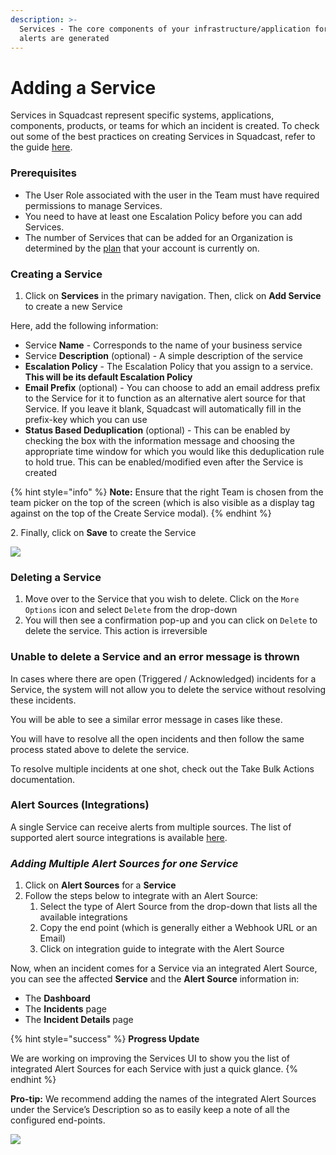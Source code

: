 ```yaml
---
description: >-
  Services - The core components of your infrastructure/application for which
  alerts are generated
---
```


# Adding a Service

Services in Squadcast represent specific systems, applications, components, products, or teams for which an incident is created. To check out some of the best practices on creating Services in Squadcast, refer to the guide [here](https://www.squadcast.com/blog/how-to-configure-services-in-squadcast-best-practices-to-reduce-mttr).

### Prerequisites <a href="#prerequisites" id="prerequisites"></a>

* The User Role associated with the user in the Team must have required permissions to manage Services.
* You need to have at least one Escalation Policy before you can add Services.
* The number of Services that can be added for an Organization is determined by the [plan](https://squadcast.com/pricing) that your account is currently on.

### Creating a Service <a href="#creating-a-service" id="creating-a-service"></a>

1. Click on **Services** in the primary navigation. Then, click on **Add Service** to create a new Service

Here, add the following information:

* Service **Name** - Corresponds to the name of your business service
* Service **Description** (optional) - A simple description of the service
* **Escalation Policy** - The Escalation Policy that you assign to a service. **This will be its default Escalation Policy**
* **Email Prefix** (optional) - You can choose to add an email address prefix to the Service for it to function as an alternative alert source for that Service. If you leave it blank, Squadcast will automatically fill in the prefix-key which you can use
* **Status Based Deduplication** (optional) - This can be enabled by checking the box with the information message and choosing the appropriate time window for which you would like this deduplication rule to hold true. This can be enabled/modified even after the Service is created

{% hint style="info" %}
**Note:** Ensure that the right Team is chosen from the team picker on the top of the screen (which is also visible as a display tag against on the top of the Create Service modal).
{% endhint %}

2\. Finally, click on **Save** to create the Service

![](../../.gitbook/assets/adding\_a\_service\_1.png)

### Deleting a Service <a href="#deleting-a-service" id="deleting-a-service"></a>

1. Move over to the Service that you wish to delete. Click on the `More Options` icon and select `Delete` from the drop-down
2. You will then see a confirmation pop-up and you can click on `Delete` to delete the service. This action is irreversible

### **Unable to delete a Service and an error message is thrown**

In cases where there are open (Triggered / Acknowledged) incidents for a Service, the system will not allow you to delete the service without resolving these incidents.

You will be able to see a similar error message in cases like these.

You will have to resolve all the open incidents and then follow the same process stated above to delete the service.

To resolve multiple incidents at one shot, check out the Take Bulk Actions documentation.

### Alert Sources (Integrations) <a href="#alert-sources-integrations" id="alert-sources-integrations"></a>

A single Service can receive alerts from multiple sources. The list of supported alert source integrations is available [here](https://www.squadcast.com/integrations).

### _**Adding Multiple Alert Sources for one Service**_

1. Click on **Alert Sources** for a **Service**
2. Follow the steps below to integrate with an Alert Source:
   1. Select the type of Alert Source from the drop-down that lists all the available integrations
   2. Copy the end point (which is generally either a Webhook URL or an Email)
   3. Click on integration guide to integrate with the Alert Source

Now, when an incident comes for a Service via an integrated Alert Source, you can see the affected **Service** and the **Alert Source** information in:

* The **Dashboard**
* The **Incidents** page
* The **Incident Details** page

{% hint style="success" %}
**Progress Update**

We are working on improving the Services UI to show you the list of integrated Alert Sources for each Service with just a quick glance.
{% endhint %}

**Pro-tip:** We recommend adding the names of the integrated Alert Sources under the Service’s Description so as to easily keep a note of all the configured end-points.

![](../../.gitbook/assets/adding\_a\_service\_10.png)
